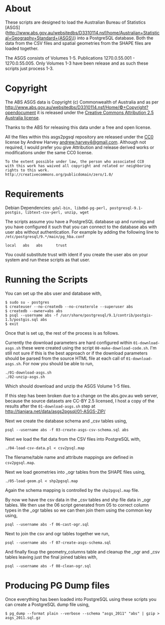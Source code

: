 About
=======

These scripts are designed to load the Australian Bureau of Statistics
[ASGS](http://www.abs.gov.au/websitedbs/D3310114.nsf/home/Australian+Statistical+Geography+Standard+(ASGS\)) into a PostgreSQL database. Both the data from the CSV files and spatial
geometries from the SHAPE files are loaded together.

The ASGS consists of Volumes 1-5. Publications 1270.0.55.001 - 1270.0.55.005.
Only Volumes 1-3 have been release and as such these scripts just process 1-3.

Copyright
=======
The ABS ASGS data is Copyright (c) Commonwealth of Australia and as per 
http://www.abs.gov.au/websitedbs/D3310114.nsf/Home/©+Copyright?opendocument
it is released under the [Creative Commons Attribution 2.5 Australia license](http://creativecommons.org/licenses/by/2.5/au/).

Thanks to the ABS for releasing this data under a free and open license.

All the files within this asgs2pgsql repository are released under the
[CC0](http://creativecommons.org/publicdomain/zero/1.0/) license by
Andrew Harvey <andrew.harvey4@gmail.com>. Although not required, I would prefer
you give Attribution and release derived works or modifications under the same
CC0 license.

    To the extent possible under law, the person who associated CC0
    with this work has waived all copyright and related or neighboring
    rights to this work.
    http://creativecommons.org/publicdomain/zero/1.0/

Requirements
=======

Debian Dependencies: `gdal-bin, libdbd-pg-perl, postgresql-9.1-postgis,
  libtext-csv-perl, unzip, wget`

The scripts assume you have a PostgreSQL database up and running and you have
configured it such that you can connect to the database abs with user abs
without authentication. For example by adding the following line to `/etc/postgresql/9.*/main/pg_hba.conf`

    local   abs   abs      trust

You could substitute trust with ident if you create the user abs on your system
and run these scripts as that user.

Running the Scripts
=======

You can set up the abs user and database with,

    $ sudo su - postgres
    $ createuser --no-createdb --no-createrole --superuser abs
    $ createdb --owner=abs abs
    $ psql --username abs -f /usr/share/postgresql/9.1/contrib/postgis-1.5/postgis.sql abs
    $ exit

Once that is set up, the rest of the process is as follows.

Currently the download parameters are hard configured within `01-download-asgs.sh`
these were created using the script `00-make-download-code.sh`. I'm still not sure
if this is the best approach or if the download parameters should be parsed from
the source HTML file at each call of `01-download-asgs.sh`. For now you should be
able to run,

    ./01-download-asgs.sh
    ./02-unzip-asgs.sh

Which should download and unzip the ASGS Volume 1-5 files.

If this step has been broken due to a change on the abs.gov.au web server,
because the source datasets are CC-BY 2.5 licensed, I host a copy of the results
after the `01-download-asgs.sh` step at http://tianjara.net/data/asgs2pgsql/01-ASGS-ZIP/

Next we create the database schema and _csv tables using,

    psql --username abs -f 03-create-asgs-csv-schema.sql abs

Next we load the flat data from the CSV files into PostgreSQL with,

    ./04-load-csv-data.pl < csv2psql.map

The filename/table name and attribute mappings are defined in `csv2pgsql.map`.

Next we load geometries into _ogr tables from the SHAPE files using,

    ./05-load-geom.pl < shp2pgsql.map

Again the schema mapping is controlled by the `shp2pgsql.map` file.

By now we have the csv data in the _csv tables and shp file data in _ogr tables.
We then use the 06 script generated from 05 to correct column types in the _ogr
tables so we can then join them using the common key using,

    psql --username abs -f 06-cast-ogr.sql

Next to join the csv and ogr tables together we run,

    psql --username abs -f 07-create-asgs-schema.sql

And finally fixup the geometry_columns table and cleanup the _ogr and _csv
tables leaving just the final joined tables with,

    psql --username abs -f 08-clean-ogr.sql

Producing PG Dump files
=======
Once everything has been loaded into PostgreSQL using these scripts you can
create a PostgreSQL dump file using,

    $ pg_dump --format plain --verbose --schema "asgs_2011" "abs" | gzip > asgs_2011.sql.gz

